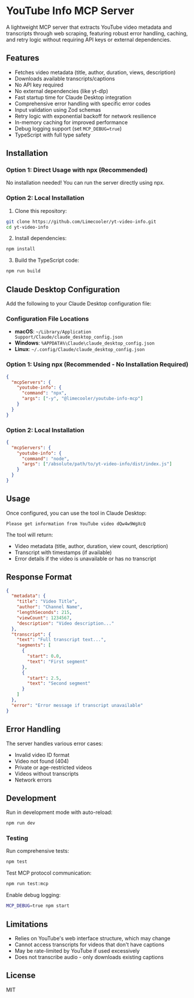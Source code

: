 # YouTube Info MCP Server

A lightweight MCP server that extracts YouTube video metadata and transcripts through web scraping, featuring robust error handling, caching, and retry logic without requiring API keys or external dependencies.

## Features

- Fetches video metadata (title, author, duration, views, description)
- Downloads available transcripts/captions
- No API key required
- No external dependencies (like yt-dlp)
- Fast startup time for Claude Desktop integration
- Comprehensive error handling with specific error codes
- Input validation using Zod schemas
- Retry logic with exponential backoff for network resilience
- In-memory caching for improved performance
- Debug logging support (set `MCP_DEBUG=true`)
- TypeScript with full type safety

## Installation

### Option 1: Direct Usage with npx (Recommended)

No installation needed! You can run the server directly using npx.

### Option 2: Local Installation

1. Clone this repository:
```bash
git clone https://github.com/Limecooler/yt-video-info.git
cd yt-video-info
```

2. Install dependencies:
```bash
npm install
```

3. Build the TypeScript code:
```bash
npm run build
```

## Claude Desktop Configuration

Add the following to your Claude Desktop configuration file:

### Configuration File Locations

- **macOS**: `~/Library/Application Support/Claude/claude_desktop_config.json`
- **Windows**: `%APPDATA%\Claude\claude_desktop_config.json`
- **Linux**: `~/.config/Claude/claude_desktop_config.json`

### Option 1: Using npx (Recommended - No Installation Required)

```json
{
  "mcpServers": {
    "youtube-info": {
      "command": "npx",
      "args": ["-y", "@limecooler/youtube-info-mcp"]
    }
  }
}
```

### Option 2: Local Installation

```json
{
  "mcpServers": {
    "youtube-info": {
      "command": "node",
      "args": ["/absolute/path/to/yt-video-info/dist/index.js"]
    }
  }
}
```

## Usage

Once configured, you can use the tool in Claude Desktop:

```
Please get information from YouTube video dQw4w9WgXcQ
```

The tool will return:
- Video metadata (title, author, duration, view count, description)
- Transcript with timestamps (if available)
- Error details if the video is unavailable or has no transcript

## Response Format

```json
{
  "metadata": {
    "title": "Video Title",
    "author": "Channel Name",
    "lengthSeconds": 215,
    "viewCount": 1234567,
    "description": "Video description..."
  },
  "transcript": {
    "text": "Full transcript text...",
    "segments": [
      {
        "start": 0.0,
        "text": "First segment"
      },
      {
        "start": 2.5,
        "text": "Second segment"
      }
    ]
  },
  "error": "Error message if transcript unavailable"
}
```

## Error Handling

The server handles various error cases:
- Invalid video ID format
- Video not found (404)
- Private or age-restricted videos
- Videos without transcripts
- Network errors

## Development

Run in development mode with auto-reload:
```bash
npm run dev
```

### Testing

Run comprehensive tests:
```bash
npm test
```

Test MCP protocol communication:
```bash
npm run test:mcp
```

Enable debug logging:
```bash
MCP_DEBUG=true npm start
```

## Limitations

- Relies on YouTube's web interface structure, which may change
- Cannot access transcripts for videos that don't have captions
- May be rate-limited by YouTube if used excessively
- Does not transcribe audio - only downloads existing captions

## License

MIT
